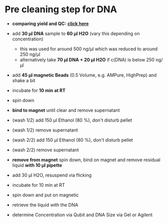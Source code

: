 Pre cleaning step for DNA
===
+ **comparing yield and QC:** [**click here**](QC/pre_lib_cleaning_results.md)

* add **30 µl DNA** sample to **60 µl H2O** (vary this depending on concentration)
  * this was used for around 500 ng/µl which was reduced to around 250 ng/µl
  * alternatively take **70 µl DNA + 20 µl H2O** if c(DNA) is below 250 ng/µl
* add **45 µl magnetic Beads** (0.5 Volume, e.g. AMPure, HighPrep) and shake a bit
* incubate for **10 min at RT**
* spin down
* **bind to magnet** until clear and remove supernatant
* (wash 1/2) add 150 µl Ethanol (80 %), don't disturb pellet
* (wash 1/2) remove supernatant
* (wash 2/2) add 150 µl Ethanol (80 %), don't disturb pellet
* (wash 2/2) remove supernatant
* **remove from magnet** spin down, bind on magnet and remove residual liquid **with 10 µl pipette**
* add 30 µl H2O, resuspend via flicking
* incubate for 10 min at RT
* spin down and put on magnetic
* retrieve the liquid with the DNA


* determine Concentration via Qubit and DNA Size via Gel or Agilent
